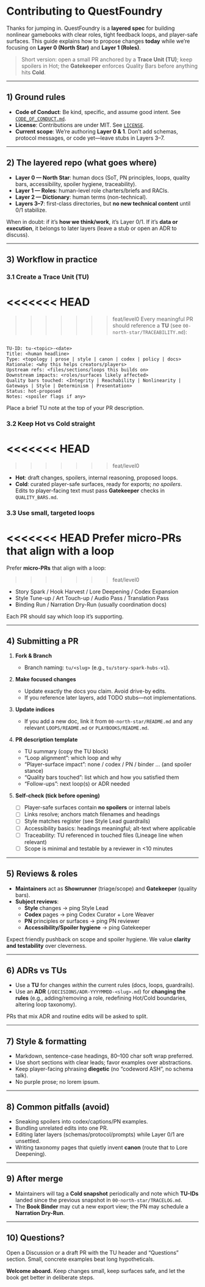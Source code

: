 # Contributing to QuestFoundry

Thanks for jumping in. QuestFoundry is a **layered spec** for building nonlinear gamebooks with clear roles, tight feedback loops, and player-safe surfaces. This guide explains how to propose changes **today** while we’re focusing on **Layer 0 (North Star)** and **Layer 1 (Roles)**.

> Short version: open a small PR anchored by a **Trace Unit (TU)**; keep spoilers in Hot; the **Gatekeeper** enforces Quality Bars before anything hits **Cold**.

---

## 1) Ground rules

- **Code of Conduct**: Be kind, specific, and assume good intent. See [`CODE_OF_CONDUCT.md`](./CODE_OF_CONDUCT.md).
- **License**: Contributions are under MIT. See [`LICENSE`](./LICENSE).
- **Current scope**: We’re authoring **Layer 0 & 1**. Don’t add schemas, protocol messages, or code yet—leave stubs in Layers 3–7.

---

## 2) The layered repo (what goes where)

- **Layer 0 — North Star**: human docs (SoT, PN principles, loops, quality bars, accessibility, spoiler hygiene, traceability).
- **Layer 1 — Roles**: human-level role charters/briefs and RACIs.
- **Layer 2 — Dictionary**: human terms (non-technical).
- **Layers 3–7**: first-class directories, but **no new technical content** until 0/1 stabilize.

When in doubt: if it’s **how we think/work**, it’s Layer 0/1. If it’s **data or execution**, it belongs to later layers (leave a stub or open an ADR to discuss).

---

## 3) Workflow in practice

### 3.1 Create a Trace Unit (TU)

# <<<<<<< HEAD

> > > > > > > feat/level0
> > > > > > > Every meaningful PR should reference a **TU** (see `00-north-star/TRACEABILITY.md`):

```

TU-ID: tu-<topic>-<date>
Title: <human headline>
Type: <topology | prose | style | canon | codex | policy | docs>
Rationale: <why this helps creators/players>
Upstream refs: <files/sections/loops this builds on>
Downstream impacts: <roles/surfaces likely affected>
Quality bars touched: <Integrity | Reachability | Nonlinearity | Gateways | Style | Determinism | Presentation>
Status: hot-proposed
Notes: <spoiler flags if any>

```

Place a brief TU note at the top of your PR description.

### 3.2 Keep Hot vs Cold straight

# <<<<<<< HEAD

> > > > > > > feat/level0

- **Hot**: draft changes, spoilers, internal reasoning, proposed loops.
- **Cold**: curated player-safe surfaces, ready for exports; _no spoilers_.  
  Edits to player-facing text must pass **Gatekeeper** checks in `QUALITY_BARS.md`.

### 3.3 Use small, targeted loops

<<<<<<< HEAD
Prefer **micro-PRs** that align with a loop
=======

Prefer **micro-PRs** that align with a loop:

> > > > > > > feat/level0

- Story Spark / Hook Harvest / Lore Deepening / Codex Expansion
- Style Tune-up / Art Touch-up / Audio Pass / Translation Pass
- Binding Run / Narration Dry-Run (usually coordination docs)

Each PR should say which loop it’s supporting.

---

## 4) Submitting a PR

1. **Fork & Branch**

   - Branch naming: `tu/<slug>` (e.g., `tu/story-spark-hubs-v1`).

2. **Make focused changes**

   - Update exactly the docs you claim. Avoid drive-by edits.
   - If you reference later layers, add TODO stubs—not implementations.

3. **Update indices**

   - If you add a new doc, link it from `00-north-star/README.md` and any relevant `LOOPS/README.md` or `PLAYBOOKS/README.md`.

4. **PR description template**

   - TU summary (copy the TU block)
   - “Loop alignment”: which loop and why
   - “Player-surface impact”: none / codex / PN / binder … (and spoiler stance)
   - “Quality bars touched”: list which and how you satisfied them
   - “Follow-ups”: next loop(s) or ADR needed

5. **Self-check (tick before opening)**
   - [ ] Player-safe surfaces contain **no spoilers** or internal labels
   - [ ] Links resolve; anchors match filenames and headings
   - [ ] Style matches register (see Style Lead guardrails)
   - [ ] Accessibility basics: headings meaningful; alt-text where applicable
   - [ ] Traceability: TU referenced in touched files (Lineage line when relevant)
   - [ ] Scope is minimal and testable by a reviewer in <10 minutes

---

## 5) Reviews & roles

- **Maintainers** act as **Showrunner** (triage/scope) and **Gatekeeper** (quality bars).
- **Subject reviews**:
  - **Style** changes → ping Style Lead
  - **Codex** pages → ping Codex Curator + Lore Weaver
  - **PN** principles or surfaces → ping PN reviewer
  - **Accessibility/Spoiler hygiene** → ping Gatekeeper

Expect friendly pushback on scope and spoiler hygiene. We value **clarity and testability** over cleverness.

---

## 6) ADRs vs TUs

- Use a **TU** for changes _within_ the current rules (docs, loops, guardrails).
- Use an **ADR** (`/DECISIONS/ADR-YYYYMMDD-<slug>.md`) for **changing the rules** (e.g., adding/removing a role, redefining Hot/Cold boundaries, altering loop taxonomy).

PRs that mix ADR and routine edits will be asked to split.

---

## 7) Style & formatting

- Markdown, sentence-case headings, 80–100 char soft wrap preferred.
- Use short sections with clear leads; favor examples over abstractions.
- Keep player-facing phrasing **diegetic** (no “codeword ASH”, no schema talk).
- No purple prose; no lorem ipsum.

---

## 8) Common pitfalls (avoid)

- Sneaking spoilers into codex/captions/PN examples.
- Bundling unrelated edits into one PR.
- Editing later layers (schemas/protocol/prompts) while Layer 0/1 are unsettled.
- Writing taxonomy pages that quietly invent **canon** (route that to Lore Deepening).

---

## 9) After merge

- Maintainers will tag a **Cold snapshot** periodically and note which **TU-IDs** landed since the previous snapshot in `00-north-star/TRACELOG.md`.
- The **Book Binder** may cut a new export view; the PN may schedule a **Narration Dry-Run**.

---

## 10) Questions?

Open a Discussion or a draft PR with the TU header and “Questions” section. Small, concrete examples beat long hypotheticals.

**Welcome aboard.** Keep changes small, keep surfaces safe, and let the book get better in deliberate steps.
